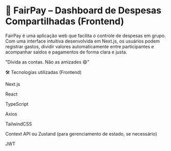 # 💸 FairPay – Dashboard de Despesas Compartilhadas (Frontend)
FairPay é uma aplicação web que facilita o controle de despesas em grupo. Com uma interface intuitiva desenvolvida em Next.js, os usuários podem registrar gastos, dividir valores automaticamente entre participantes e acompanhar saldos e pagamentos de forma clara e justa.

"Divida as contas. Não as amizades 😄"

🛠️ Tecnologias utilizadas (Frontend)

Next.js

React

TypeScript

Axios

TailwindCSS

Context API ou Zustand (para gerenciamento de estado, se necessário)

JWT 
